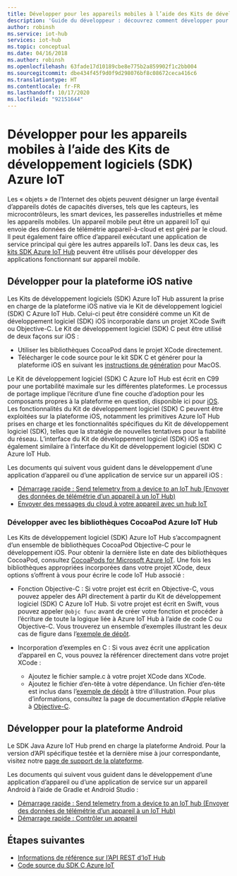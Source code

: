 ```yaml
---
title: Développer pour les appareils mobiles à l’aide des Kits de développement logiciels (SDK) Azure IoT | Microsoft Docs
description: 'Guide du développeur : découvrez comment développer pour les appareils mobiles à l’aide des Kits de développement logiciels (SDK) Azure IoT Hub.'
author: robinsh
ms.service: iot-hub
services: iot-hub
ms.topic: conceptual
ms.date: 04/16/2018
ms.author: robinsh
ms.openlocfilehash: 63fade17d10189cbe8e775b2a859902f1c2bb004
ms.sourcegitcommit: dbe434f45f9d0f9d298076bf8c08672ceca416c6
ms.translationtype: HT
ms.contentlocale: fr-FR
ms.lasthandoff: 10/17/2020
ms.locfileid: "92151644"
---
```

# <a name="develop-for-mobile-devices-using-azure-iot-sdks"></a>Développer pour les appareils mobiles à l’aide des Kits de développement logiciels (SDK) Azure IoT

Les « objets » de l’Internet des objets peuvent désigner un large éventail d’appareils dotés de capacités diverses, tels que les capteurs, les microcontrôleurs, les smart devices, les passerelles industrielles et même les appareils mobiles.  Un appareil mobile peut être un appareil IoT qui envoie des données de télémétrie appareil-à-cloud et est géré par le cloud.  Il peut également faire office d’appareil exécutant une application de service principal qui gère les autres appareils IoT.  Dans les deux cas, les [kits SDK Azure IoT Hub](./iot-hub-devguide-sdks.md) peuvent être utilisés pour développer des applications fonctionnant sur appareil mobile.  

## <a name="develop-for-native-ios-platform"></a>Développer pour la plateforme iOS native

Les Kits de développement logiciels (SDK) Azure IoT Hub assurent la prise en charge de la plateforme iOS native via le Kit de développement logiciel (SDK) C Azure IoT Hub.  Celui-ci peut être considéré comme un Kit de développement logiciel (SDK) iOS incorporable dans un projet XCode Swift ou Objective-C.  Le Kit de développement logiciel (SDK) C peut être utilisé de deux façons sur iOS :

* Utiliser les bibliothèques CocoaPod dans le projet XCode directement.  
* Télécharger le code source pour le kit SDK C et générer pour la plateforme iOS en suivant les [instructions de génération](https://github.com/Azure/azure-iot-sdk-c/blob/master/doc/devbox_setup.md) pour MacOS.  

Le Kit de développement logiciel (SDK) C Azure IoT Hub est écrit en C99 pour une portabilité maximale sur les différentes plateformes.  Le processus de portage implique l’écriture d’une fine couche d’adoption pour les composants propres à la plateforme en question, disponible ici pour [iOS](https://github.com/Azure/azure-c-shared-utility/tree/master/pal/ios-osx).  Les fonctionnalités du Kit de développement logiciel (SDK) C peuvent être exploitées sur la plateforme iOS, notamment les primitives Azure IoT Hub prises en charge et les fonctionnalités spécifiques du Kit de développement logiciel (SDK), telles que la stratégie de nouvelles tentatives pour la fiabilité du réseau.  L’interface du Kit de développement logiciel (SDK) iOS est également similaire à l’interface du Kit de développement logiciel (SDK) C Azure IoT Hub.  

Les documents qui suivent vous guident dans le développement d’une application d’appareil ou d’une application de service sur un appareil iOS :

* [Démarrage rapide : Send telemetry from a device to an IoT hub (Envoyer des données de télémétrie d’un appareil à un IoT Hub)](quickstart-send-telemetry-ios.md)  
* [Envoyer des messages du cloud à votre appareil avec un hub IoT](iot-hub-ios-swift-c2d.md) 

### <a name="develop-with-azure-iot-hub-cocoapod-libraries"></a>Développer avec les bibliothèques CocoaPod Azure IoT Hub

Les Kits de développement logiciel (SDK) Azure IoT Hub s’accompagnent d’un ensemble de bibliothèques CocoaPod Objective-C pour le développement iOS.  Pour obtenir la dernière liste en date des bibliothèques CocoaPod, consultez [CocoaPods for Microsoft Azure IoT](https://github.com/Azure/azure-iot-sdk-c/blob/master/iothub_client/samples/ios/CocoaPods.md).  Une fois les bibliothèques appropriées incorporées dans votre projet XCode, deux options s’offrent à vous pour écrire le code IoT Hub associé :

* Fonction Objective-C : Si votre projet est écrit en Objective-C, vous pouvez appeler des API directement à partir du Kit de développement logiciel (SDK) C Azure IoT Hub.  Si votre projet est écrit en Swift, vous pouvez appeler `@objc func` avant de créer votre fonction et procéder à l’écriture de toute la logique liée à Azure IoT Hub à l’aide de code C ou Objective-C.  Vous trouverez un ensemble d’exemples illustrant les deux cas de figure dans l’[exemple de dépôt](https://github.com/Azure-Samples/azure-iot-samples-ios).  

* Incorporation d’exemples en C : Si vous avez écrit une application d’appareil en C, vous pouvez la référencer directement dans votre projet XCode :
    * Ajoutez le fichier sample.c à votre projet XCode dans XCode.  
    * Ajoutez le fichier d’en-tête à votre dépendance.  Un fichier d’en-tête est inclus dans l’[exemple de dépôt](https://github.com/Azure-Samples/azure-iot-samples-ios) à titre d’illustration. Pour plus d’informations, consultez la page de documentation d’Apple relative à [Objective-C](https://developer.apple.com/documentation/objectivec).

## <a name="develop-for-android-platform"></a>Développer pour la plateforme Android
Le SDK Java Azure IoT Hub prend en charge la plateforme Android.  Pour la version d’API spécifique testée et la dernière mise à jour correspondante, visitez notre [page de support de la plateforme](iot-hub-device-sdk-platform-support.md).

Les documents qui suivent vous guident dans le développement d’une application d’appareil ou d’une application de service sur un appareil Android à l’aide de Gradle et Android Studio :

* [Démarrage rapide : Send telemetry from a device to an IoT hub (Envoyer des données de télémétrie d’un appareil à un IoT Hub)](quickstart-send-telemetry-android.md)  
* [Démarrage rapide : Contrôler un appareil](quickstart-control-device-android.md) 

## <a name="next-steps"></a>Étapes suivantes

* [Informations de référence sur l’API REST d’IoT Hub](/rest/api/iothub/)
* [Code source du SDK C Azure IoT](https://github.com/Azure/azure-iot-sdk-c)